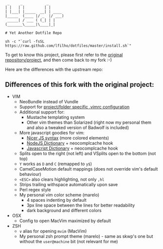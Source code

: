      _     _           _
    | |   | |         | |
    | |___| |_____  __| | ____
    |_____  (____ |/ _  |/ ___)
     _____| / ___ ( (_| | |
    (_______\_____|\____|_|

    # Yet Another Dotfile Repo

    sh -c "`curl -fsSL https://raw.github.com/lfilho/dotfiles/master/install.sh`"

To get to know this project, please first refer to the [original repository/project](https://github.com/skwp/dotfiles), and then come back to my fork :-)

Here are the differences with the upstream repo:

## Differences of this fork with the original project:
  * VIM
    * NeoBundle instead of Vundle
    * Support for [project/folder specific .vimrc configuration](https://github.com/MarcWeber/vim-addon-local-vimrc)
    * Additional support for:
      * Mustache templating system
      * Other vim themes than Solarized (right now my personal them and also a tweaked version of Badwolf is included)
    * More javascript goodies for vim:
      * [Nicer JS syntax](http://github.com/jelera/vim-javascript-syntax) (more colored elements)
      * [NodeJS Dictionary](http://github.com/guileen/vim-node) + neocomplcache hook
      * [Javascript Dictionary](https://raw.github.com/cooldaemon/myhome/master/.vim/dict/javascript.dict) + neocomplcache hook
    * Splits open to the right (not left) and VSplits open to the bottom (not top)
    * `Y` works as `D` and `C` (remapped to `y$`)
    * CamelCaseMotion default mappings (does not override vim's default behaviour)
    * `<ESC>` also clears highlighting, not only `,hl`
    * Strips trailing withspace automatically upon save
    * Perl regex style
    * My personal vim color scheme (marelo)
      * 4 spaces indenting by default
      * 3px line space between the lines for better readability
      * dark background and different colors
  * OSX
    * Config to open MacVim maximized by default
  * ZSH
    * `v` alias for opening `mvim` (MacVim)
    * My personal zsh prompt theme (marelo) - same as skwp's one but without the `user@machine` bit (not relevant for me)

